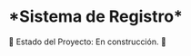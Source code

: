 <h1>*Sistema de Registro*</h1>

:construction: Estado del Proyecto: En construcción. :construction:
